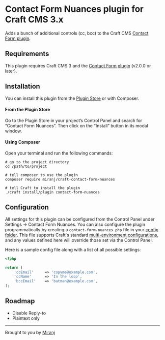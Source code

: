 # Contact Form Nuances plugin for Craft CMS 3.x

Adds a bunch of additional controls (cc, bcc) to the Craft CMS [Contact Form plugin][cf].


## Requirements

This plugin requires Craft CMS 3 and the [Contact Form plugin][cf] (v2.0.0 or later).

[cf]:https://github.com/craftcms/contact-form

## Installation

You can install this plugin from the [Plugin Store][ps] or with Composer.

[ps]:https://plugins.craftcms.com/

#### From the Plugin Store
Go to the Plugin Store in your project’s Control Panel and search for “Contact Form Nuances”.
Then click on the “Install” button in its modal window.

#### Using Composer
Open your terminal and run the following commands:

    # go to the project directory
    cd /path/to/project
    
    # tell composer to use the plugin
    composer require miranj/craft-contact-form-nuances
    
    # tell Craft to install the plugin
    ./craft install/plugin contact-form-nuances

## Configuration

All settings for this plugin can be configured from the Control Panel under Settings → Contact Form Nuances. You can also configure the plugin programmatically by creating a `contact-form-nuances.php` file in your [config folder][config]. This file supports Craft's standard [multi-environment configurations][multi], and any values defined here will override those set via the Control Panel.

[config]:https://docs.craftcms.com/v3/config/
[multi]:https://docs.craftcms.com/v3/config/environments.html#multi-environment-configs

Here is a sample config file along with a list of all possible settings:

```php
<?php

return [
    'ccEmail'     => 'copyme@example.com',
    'ccName'      => 'In the loop',
    'bccEmail'    => 'batman@example.com',
];
```

## Roadmap
- Disable Reply-to
- Plaintext only


---

Brought to you by [Miranj](https://miranj.in/)
